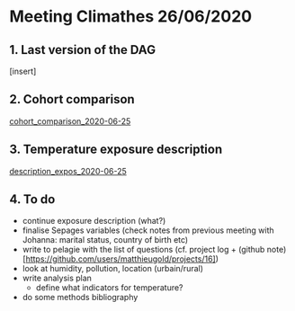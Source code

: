 <!-- ## 22-11-2019 meeting agenda & docs

Here are the different documents for the 22-11-19 meeting.

### 1. Sepages data

#### Imputation below LOD

* Previous doc justifying the fill-in method (no need to review): [imputation_below_lod_2019-11-20](docs/imputation_below_lod_2019-11-20.html)
* Validation of the fill-in method: [fill_in_vs_machine_reading_2019-11-20](docs/fill_in_vs_machine_reading_2019-11-20.html)

#### Correction for protocol variables

* phenols: [protocol_variables_vs_phenols_2019-11-20](docs/protocol_variables_vs_phenols_2019-11-20.html)
* phthalates: [protocol_variables_vs_phthalates_2019-11-20](docs/protocol_variables_vs_phthalates_2019-11-20.html)

### 2. BPA/BPS VS Growth 

* Variable coding document update: [variable_coding_2019-11-20](docs/variable_coding_2019-11-20.html)
* Preliminary results: [multivariate_model_2019-11-20](docs/multivariate_model_2019-11-20.html) 

# BPA/BPS growth - 12/12/19 meeting

Last version of multivariate models: [multivariate_model_2019-12-11](docs/multivariate_model_2019-12-11.html) -->

# Meeting Climathes 26/06/2020

## 1. Last version of the DAG

[insert]

## 2. Cohort comparison

[cohort_comparison_2020-06-25](docs/cohort_comparison_2020-06-25.html)

## 3. Temperature exposure description 

[description_expos_2020-06-25](docs/description_expos_2020-06-25.html)

## 4. To do

* continue exposure description (what?)
* finalise Sepages variables (check notes from previous meeting with Johanna: marital status, country of birth etc)
* write to pelagie with the list of questions (cf. project log + (github note)[https://github.com/users/matthieugold/projects/16])
* look at humidity, pollution, location (urbain/rural) 
* write analysis plan
  * define what indicators for temperature?
* do some methods bibliography

